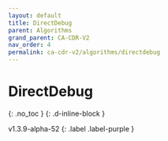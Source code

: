 ```yaml
---
layout: default
title: DirectDebug
parent: Algorithms
grand_parent: CA-CDR-V2
nav_order: 4
permalink: ca-cdr-v2/algorithms/directdebug
---
```


# DirectDebug
{: .no_toc }
{: .d-inline-block }

v1.3.9-alpha-52
{: .label .label-purple }